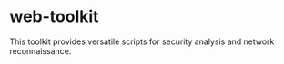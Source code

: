 # web-toolkit
 This toolkit provides versatile scripts for security analysis and network reconnaissance. 

